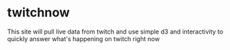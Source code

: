 # twitchnow

This site will pull live data from twitch and use simple d3 and interactivity to quickly answer what's happening on twitch right now
